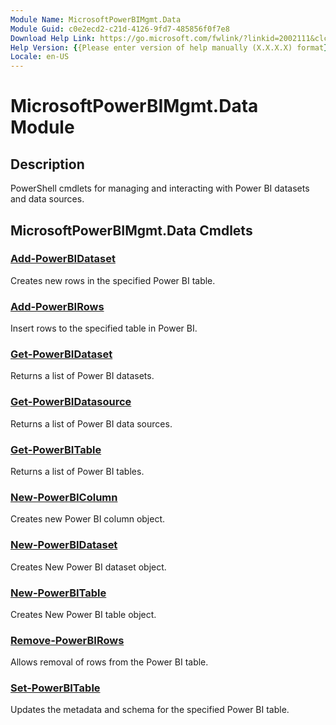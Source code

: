 ```yaml
---
Module Name: MicrosoftPowerBIMgmt.Data
Module Guid: c0e2ecd2-c21d-4126-9fd7-485856f0f7e8
Download Help Link: https://go.microsoft.com/fwlink/?linkid=2002111&clcid=0x409
Help Version: {{Please enter version of help manually (X.X.X.X) format}}
Locale: en-US
---
```


# MicrosoftPowerBIMgmt.Data Module
## Description
PowerShell cmdlets for managing and interacting with Power BI datasets and data sources.

## MicrosoftPowerBIMgmt.Data Cmdlets
### [Add-PowerBIDataset](Add-PowerBIDataset.md)
Creates new rows in the specified Power BI table.

### [Add-PowerBIRows](Add-PowerBIRows.md)
Insert rows to the specified table in Power BI.

### [Get-PowerBIDataset](Get-PowerBIDataset.md)
Returns a list of Power BI datasets.

### [Get-PowerBIDatasource](Get-PowerBIDatasource.md)
Returns a list of Power BI data sources.

### [Get-PowerBITable](Get-PowerBITable.md)
Returns a list of Power BI tables.

### [New-PowerBIColumn](New-PowerBIColumn.md)
Creates new Power BI column object.

### [New-PowerBIDataset](New-PowerBIDataset.md)
Creates New Power BI dataset object.

### [New-PowerBITable](New-PowerBITable.md)
Creates New Power BI table object.

### [Remove-PowerBIRows](Remove-PowerBIRows.md)
Allows removal of rows from the Power BI table.

### [Set-PowerBITable](Set-PowerBITable.md)
Updates the metadata and schema for the specified Power BI table.

